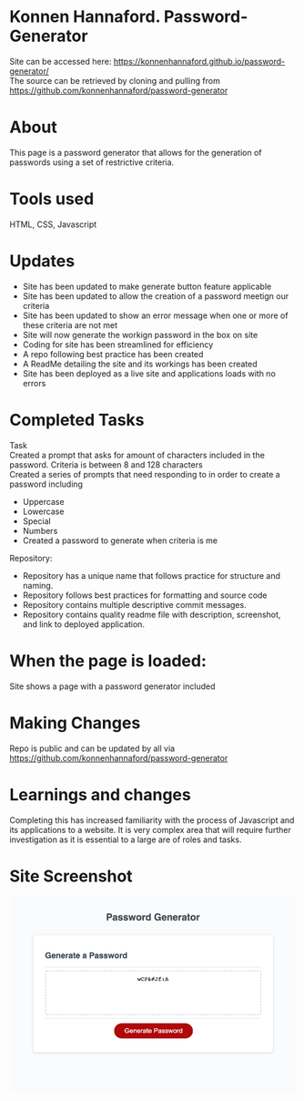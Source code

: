 # Konnen Hannaford.  Password-Generator

Site can be accessed here: https://konnenhannaford.github.io/password-generator/  
The source can be retrieved by cloning and pulling from https://github.com/konnenhannaford/password-generator  

# About
This page is a password generator that allows for the generation of passwords using a set of restrictive criteria.  

# Tools used
HTML, CSS, Javascript

# Updates
* Site has been updated to make generate button feature applicable
* Site has been updated to allow the creation of a password meetign our criteria
* Site has been updated to show an error message when one or more of these criteria are not met
* Site will now generate the workign password in the box on site
* Coding for site has been streamlined for efficiency
* A repo following best practice has been created
* A ReadMe detailing the site and its workings has been created
* Site has been deployed as a live site and applications loads with no errors

# Completed Tasks
Task  
Created a prompt that asks for amount of characters included in the password.  Criteria is between 8 and 128 characters  
Created a series of prompts that need responding to in order to create a password including  
* Uppercase
* Lowercase
* Special
* Numbers
* Created a password to generate when criteria is me

Repository:
* Repository has a unique name that follows practice for structure and naming.
* Repository follows best practices for formatting and source code
* Repository contains multiple descriptive commit messages.
* Repository contains quality readme file with description, screenshot, and link to deployed application.

# When the page is loaded:
Site shows a page with a password generator included

# Making Changes
Repo is public and can be updated by all via https://github.com/konnenhannaford/password-generator 

# Learnings and changes
Completing this has increased familiarity with the process of Javascript and its applications to a website.  It is very complex area that will require further investigation as it is essential to a large are of roles and tasks.  

# Site Screenshot
![Random Password Generator](screencapture-file-Users-konnen-bootcamp-homework-third-password-generator-Develop-index-html-2021-09-09-13_31_21.png)

